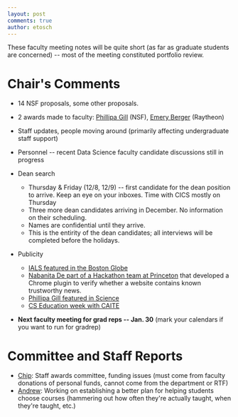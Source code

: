 ```yaml
---
layout: post
comments: true
author: etosch
---
```


These faculty meeting notes will be quite short (as far as graduate students are concerned) -- most of the meeting constituted portfolio review.

<!--break-->

# Chair's Comments

* 14 NSF proposals, some other proposals.
* 2 awards made to faculty: [Phillipa Gill](https://people.cs.umass.edu/~phillipa/) (NSF), [Emery Berger](https://people.cs.umass.edu/~emery) (Raytheon)
* Staff updates, people moving around (primarily affecting undergraduate staff support)
* Personnel -- recent Data Science faculty candidate discussions still in progress
* Dean search
  - Thursday & Friday (12/8, 12/9) -- first candidate for the dean position to arrive. Keep an eye on your inboxes. Time with CICS mostly on Thursday
  - Three more dean candidates arriving in December. No information on their scheduling.
  - Names are confidential until they arrive.
  - This is the entirity of the dean candidates; all interviews will be completed before the holidays.
* Publicity
  - [IALS featured in the Boston Globe](https://www.bostonglobe.com/business/2016/11/16/umass-bets-big-cambridge-west-biotech-hub/TYKipWVXJ8iYFpic6c5tQP/story.html)
  - [Nabanita De part of a Hackathon team at Princeton](https://www.cics.umass.edu/news/cics-student-develops-solution-facebook-fake-news-problem) that developed a Chrome plugin to verify whether a website contains known trustworthy news.
  - [Phillipa Gill featured in Science](https://www.google.com/url?sa=t&rct=j&q=&esrc=s&source=web&cd=1&cad=rja&uact=8&ved=0ahUKEwjU35rc2N3QAhVXwGMKHXF9BLQQFggbMAA&url=http%3A%2F%2Fwww.sciencemag.org%2Fnews%2F2016%2F11%2Fqa-science-online-censorship&usg=AFQjCNEcapB1NHp4J-o8ge1FD6LZ4vRGWQ&sig2=XaGAWxxpzcq0d81uuQpTjg)
  - [CS Education week with CAITE](http://caite.cs.umass.edu/educators/CSEdWeek.html)
  
* **Next faculty meeting for grad reps -- Jan. 30** (mark your calendars if you want to run for gradrep)

# Committee and Staff Reports

* [Chip](https://people.cs.umass.edu/~weems/homepage/Main_Page.html): Staff awards committee, funding issues (must come from faculty donations of personal funds, cannot come from the department or RTF)
* [Andrew](http://people.cs.umass.edu/~mcgregor/): Working on establishing a better plan for helping students choose courses (hammering out how often they're actually taught, when they're taught, etc.)